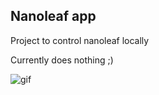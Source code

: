 ## Nanoleaf app

Project to control nanoleaf locally

Currently does nothing ;)


![gif](https://i.imgur.com/voKAZhM.gifv)
